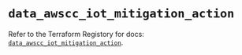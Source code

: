 # `data_awscc_iot_mitigation_action`

Refer to the Terraform Registory for docs: [`data_awscc_iot_mitigation_action`](https://registry.terraform.io/providers/hashicorp/awscc/0.70.0/docs/data-sources/iot_mitigation_action).
